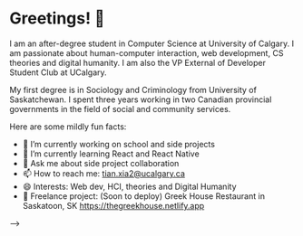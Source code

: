 # Greetings! 👋

I am an after-degree student in Computer Science at University of Calgary. I am passionate about human-computer interaction, web development, CS theories and digital humanity. I am also the VP External of Developer Student Club at UCalgary. 

My first degree is in Sociology and Criminology from University of Saskatchewan. I spent three years working in two Canadian provincial governments in the field of social and community services.

Here are some mildly fun facts:

- 🔭 I’m currently working on school and side projects
- 🌱 I’m currently learning React and React Native
- 💬 Ask me about side project collaboration
- 📫 How to reach me: tian.xia2@ucalgary.ca
- 😄 Interests: Web dev, HCI, theories and Digital Humanity
- 🎯 Freelance project: 
     (Soon to deploy)
     Greek House Restaurant in Saskatoon, SK
     https://thegreekhouse.netlify.app
     
-->
